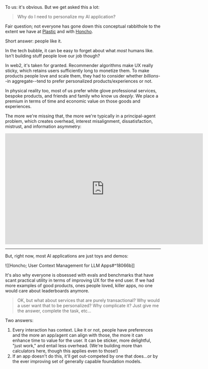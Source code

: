 To us: it's obvious. But we get asked this a lot:

> Why do I need to personalize my AI application?

Fair question; not everyone has gone down this conceptual rabbithole to the extent we have at [Plastic](https://plasticlabs.ai) and with [Honcho](https://honcho.dev).

Short answer: people like it.

In the tech bubble, it can be easy to forget about what *most* humans like. Isn't building stuff people love our job though?

In web2, it's taken for granted. Recommender algorithms make UX really sticky, which retains users sufficiently long to monetize them. To make products people love and scale them, they had to consider whether *billions*--in aggregate--tend to prefer personalized products/experiences or not.

In physical reality too, most of us prefer white glove professional services, bespoke products, and friends and family who know us *deeply*. We place a premium in terms of time and economic value on those goods and experiences.

The more we're missing that, the more we're typically in a principal-agent problem, which creates overhead, interest misalignment, dissatisfaction, mistrust, and information asymmetry:

<iframe src="https://player.vimeo.com/video/868985592?h=deff771ffe&color=F6F5F2&title=0&byline=0&portrait=0" width="640" height="360" frameborder="0" allow="autoplay; fullscreen; picture-in-picture" allowfullscreen></iframe>

---

But, right now, most AI applications are just toys and demos:

![[Honcho; User Context Management for LLM Apps#^18066b]]

It's also why everyone is obsessed with evals and benchmarks that have scant practical utility in terms of improving UX for the end user. If we had more examples of good products, ones people loved, killer apps, no one would care about leaderboards anymore.

> OK, but what about services that are purely transactional? Why would a user want that to be personalized? Why complicate it? Just give me the answer, complete the task, etc...

Two answers:

1. Every interaction has context. Like it or not, people have preferences and the more an app/agent can align with those, the more it can enhance time to value for the user. It can be sticker, more delightful, "just work," and entail less overhead. (We're building more than calculators here, though this applies even to those!)
2. If an app doesn't do this, it'll get out-competed by one that does...or by the ever improving set of generally capable foundation models.